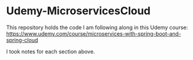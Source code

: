 # Udemy-MicroservicesCloud
This repository holds the code I am following along in this Udemy course: https://www.udemy.com/course/microservices-with-spring-boot-and-spring-cloud

I took notes for each section above.
